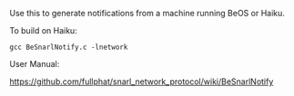 Use this to generate notifications from a machine running BeOS or Haiku.

To build on Haiku:

    gcc BeSnarlNotify.c -lnetwork

User Manual:

https://github.com/fullphat/snarl_network_protocol/wiki/BeSnarlNotify
